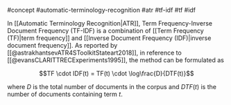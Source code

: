 #concept #automatic-terminology-recognition #atr #tf-idf #tf #idf 

In [[Automatic Terminology Recognition|ATR]], Term Frequency-Inverse Document Frequency (TF-IDF) is a combination of [[Term Frequency (TF)|term frequency]] and [[Inverse Document Frequency (IDF)|inverse document frequency]]. As reported by [[@astrakhantsevATR4SToolkitStateart2018]], in reference to [[@evansCLARITTRECExperiments1995]], the method can be formulated as

$$TF \cdot IDF(t) = TF(t) \cdot \log\frac{D}{DTF(t)}$$

where $D$ is the total number of documents in the corpus and $DTF(t)$ is the number of documents containing term $t$.